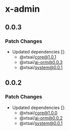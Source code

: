 # x-admin

## 0.0.3

### Patch Changes

- Updated dependencies []:
  - @xtsai/core@1.0.1
  - @xtsai/ai-orm@0.0.3
  - @xtsai/system@0.0.1

## 0.0.2

### Patch Changes

- Updated dependencies []:
  - @xtsai/core@1.0.0
  - @xtsai/ai-orm@0.0.2
  - @xtsai/system@0.0.1
